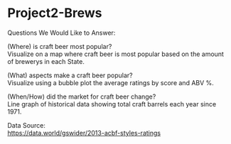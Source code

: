 # Project2-Brews

Questions We Would Like to Answer:
<br>

(Where) is craft beer most popular?
<br>
Visualize on a map where craft beer is most popular based on the amount of brewerys in each State.
<br>

(What) aspects make a craft beer popular?
<br>
Visualize using a bubble plot the average ratings by score and ABV %.
<br>

(When/How) did the market for craft beer change?
<br>
Line graph of historical data showing total craft barrels each year since 1971.
<br>

Data Source:<br>
https://data.world/gswider/2013-acbf-styles-ratings
